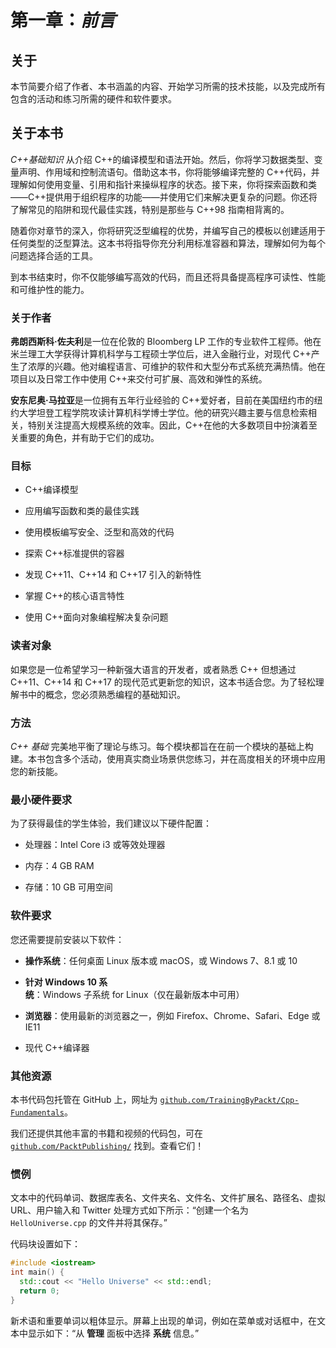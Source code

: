 # 第一章：*前言*

## 关于

本节简要介绍了作者、本书涵盖的内容、开始学习所需的技术技能，以及完成所有包含的活动和练习所需的硬件和软件要求。

## 关于本书

*C++基础知识* 从介绍 C++的编译模型和语法开始。然后，你将学习数据类型、变量声明、作用域和控制流语句。借助这本书，你将能够编译完整的 C++代码，并理解如何使用变量、引用和指针来操纵程序的状态。接下来，你将探索函数和类——C++提供用于组织程序的功能——并使用它们来解决更复杂的问题。你还将了解常见的陷阱和现代最佳实践，特别是那些与 C++98 指南相背离的。

随着你对章节的深入，你将研究泛型编程的优势，并编写自己的模板以创建适用于任何类型的泛型算法。这本书将指导你充分利用标准容器和算法，理解如何为每个问题选择合适的工具。

到本书结束时，你不仅能够编写高效的代码，而且还将具备提高程序可读性、性能和可维护性的能力。

### 关于作者

**弗朗西斯科·佐夫利**是一位在伦敦的 Bloomberg LP 工作的专业软件工程师。他在米兰理工大学获得计算机科学与工程硕士学位后，进入金融行业，对现代 C++产生了浓厚的兴趣。他对编程语言、可维护的软件和大型分布式系统充满热情。他在项目以及日常工作中使用 C++来交付可扩展、高效和弹性的系统。

**安东尼奥·马拉亚**是一位拥有五年行业经验的 C++爱好者，目前在美国纽约市的纽约大学坦登工程学院攻读计算机科学博士学位。他的研究兴趣主要与信息检索相关，特别关注提高大规模系统的效率。因此，C++在他的大多数项目中扮演着至关重要的角色，并有助于它们的成功。

### 目标

+   C++编译模型

+   应用编写函数和类的最佳实践

+   使用模板编写安全、泛型和高效的代码

+   探索 C++标准提供的容器

+   发现 C++11、C++14 和 C++17 引入的新特性

+   掌握 C++的核心语言特性

+   使用 C++面向对象编程解决复杂问题

### 读者对象

如果您是一位希望学习一种新强大语言的开发者，或者熟悉 C++ 但想通过 C++11、C++14 和 C++17 的现代范式更新您的知识，这本书适合您。为了轻松理解书中的概念，您必须熟悉编程的基础知识。

### 方法

*C++ 基础* 完美地平衡了理论与练习。每个模块都旨在在前一个模块的基础上构建。本书包含多个活动，使用真实商业场景供您练习，并在高度相关的环境中应用您的新技能。

### 最小硬件要求

为了获得最佳的学生体验，我们建议以下硬件配置：

+   处理器：Intel Core i3 或等效处理器

+   内存：4 GB RAM

+   存储：10 GB 可用空间

### 软件要求

您还需要提前安装以下软件：

+   **操作系统**：任何桌面 Linux 版本或 macOS，或 Windows 7、8.1 或 10

+   **针对 Windows 10 系统**：Windows 子系统 for Linux（仅在最新版本中可用）

+   **浏览器**：使用最新的浏览器之一，例如 Firefox、Chrome、Safari、Edge 或 IE11

+   现代 C++编译器

### 其他资源

本书代码包托管在 GitHub 上，网址为 [`github.com/TrainingByPackt/Cpp-Fundamentals`](https://github.com/TrainingByPackt/Cpp-Fundamentals)。

我们还提供其他丰富的书籍和视频的代码包，可在 [`github.com/PacktPublishing/`](https://github.com/PacktPublishing/) 找到。查看它们！

### 惯例

文本中的代码单词、数据库表名、文件夹名、文件名、文件扩展名、路径名、虚拟 URL、用户输入和 Twitter 处理方式如下所示：“创建一个名为 `HelloUniverse.cpp` 的文件并将其保存。”

代码块设置如下：

```cpp
#include <iostream>
int main() {
  std::cout << "Hello Universe" << std::endl;
  return 0;
}
```

新术语和重要单词以粗体显示。屏幕上出现的单词，例如在菜单或对话框中，在文本中显示如下：“从 **管理** 面板中选择 **系统** 信息。”
